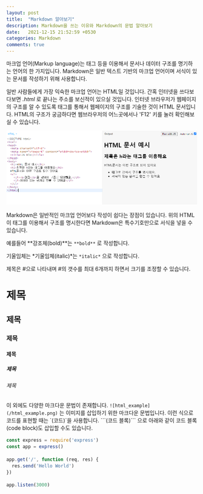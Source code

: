 ```yaml
---
layout: post
title:  "Markdown 알아보기"
description: Markdown을 쓰는 이유와 Markdown의 문법 알아보기
date:   2021-12-15 21:52:59 +0530
categories: Markdown
comments: true
---
```

마크업 언어(Markup language)는 태그 등을 이용해서 문서나 데이터 구조를 명기하는 언어의 한 가지입니다. Markdown은 일반 텍스트 기반의 마크업 언어이며 서식이 있는 문서를 작성하기 위해 사용합니다. 


일반 사람들에게 가장 익숙한 마크업 언어는 HTML일 것입니다. 간혹 인터넷을 쓰다보다보면 *.html* 로 끝나는 주소를 보신적이 있으실 것입니다. 인터넷 브라우저가 웹페이지의 구조를 알 수 있도록 태그를 통해서 웹페이지의 구조를 기술한 것이 HTML 문서입니다. HTML의 구조가 궁금하다면 웹브라우저의 어느곳에서나 'F12' 키를 눌러 확인해보실 수 있습니다.

![html_example](/html_example.png)


Markdown은 일반적인 마크업 언어보다 작성이 쉽다는 장점이 있습니다. 위의 HTML이 태그를 이용해서 구조를 명시한다면 Markdown은 특수기호만으로 서식을 넣을 수 있습니다.


예를들어 **강조체(bold)**는 `**bold**` 로 작성합니다. 

기울임체는 *기울임체(italic)*는 `*italic*` 으로 작성합니다.

제목은 #으로 나타내며 #의 갯수를 최대 6개까지 하면서 크기를 조정할 수 있습니다.
# 제목
## 제목
### 제목
#### 제목
##### 제목
###### 제목

이 외에도 다양한 마크다운 문법이 존재합니다. `![html_example](/html_example.png)` 는 이미지를 삽입하기 위한 마크다운 문법입니다. 이런 식으로 코드를 표현할 때는 \`(코드)\`을 사용합니다.  \`\`\`(코드 블록)\`\`\` 으로 아래와 같이 코드 블록(code block)도 삽입할 수도 있습니다.

```javascript
const express = require('express')
const app = express()
 
app.get('/', function (req, res) {
  res.send('Hello World')
})
 
app.listen(3000)
```